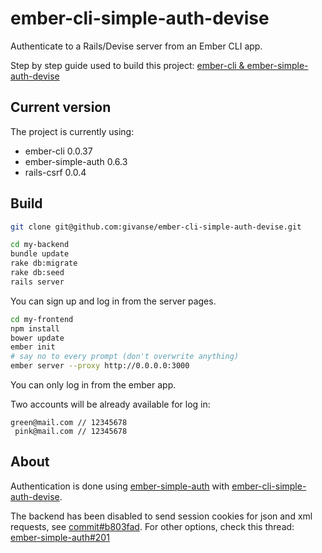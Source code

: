 ember-cli-simple-auth-devise
============================

Authenticate to a Rails/Devise server from an Ember CLI app. 

Step by step guide used to build this project: [ember-cli & ember-simple-auth-devise](http://givan.se/p/00000000)

## Current version

The project is currently using:

 * ember-cli 0.0.37
 * ember-simple-auth 0.6.3
 * rails-csrf 0.0.4

## Build
```bash
git clone git@github.com:givanse/ember-cli-simple-auth-devise.git
```

```bash
cd my-backend
bundle update
rake db:migrate
rake db:seed
rails server
```
You can sign up and log in from the server pages.

```bash
cd my-frontend
npm install
bower update
ember init
# say no to every prompt (don't overwrite anything)
ember server --proxy http://0.0.0.0:3000
```
You can only log in from the ember app.

Two accounts will be already available for log in:
```
green@mail.com // 12345678
 pink@mail.com // 12345678
```

## About
Authentication is done using [ember-simple-auth](https://github.com/simplabs/ember-simple-auth) with [ember-cli-simple-auth-devise](https://github.com/simplabs/ember-cli-simple-auth-devise).

The backend has been disabled to send session cookies for json and xml requests, see [commit#b803fad](https://github.com/givanse/ember-cli-simple-auth-devise/commit/b803fad136d596af4d89b87ac18ca2ebe7065774). For other options, check this thread: [ember-simple-auth#201](https://github.com/simplabs/ember-simple-auth/issues/201)
